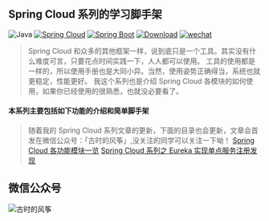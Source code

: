 ## Spring Cloud 系列的学习脚手架
![Java](https://img.shields.io/badge/JDK-1.8-green.svg)
[![Spring Cloud](https://img.shields.io/badge/Spring%20Cloud-Finchley.SR2-blue.svg)](https://spring.io/projects/spring-cloud)
[![Spring Boot](https://img.shields.io/badge/Spring%20Boot-2.1.3.RELEASE-brightgreen.svg)](https://spring.io/projects/spring-boot)
[![Download](https://img.shields.io/badge/master-download-orange.svg)](https://github.com/shardingjdbc/sharding-jdbc-doc/raw/master/dist/sharding-proxy-2.1.0-SNAPSHOT-assembly-v1.tar.gz)
[![wechat](https://img.shields.io/badge/公众号-古时的风筝-success.svg)](https://github.com/shardingjdbc/sharding-jdbc-doc/raw/master/dist/sharding-proxy-2.1.0-SNAPSHOT-assembly-v1.tar.gz)

> Spring Cloud 和众多的其他框架一样，说到底只是一个工具。其实没有什么难度可言，只要花点时间实践一下，人人都可以使用。
> 工具的使用都是一样的，所以使用手册也是大同小异。当然，使用姿势正确得当，系统也就更稳定，性能更好。
我这个系列也是介绍 Spring Cloud 各模块的如何使用，如果你已经使用的很熟悉，也就没必要看了。

#### 本系列主要包括如下功能的介绍和简单脚手架
> 随着我的 Spring Cloud 系列文章的更新，下面的目录也会更新，文章会首发在微信公众号：「古时的风筝」,没关注的同学可以关注一下呦！
[Spring Cloud 各功能模块一览](https://mp.weixin.qq.com/s/f0iMAPNktJPLwmV9g4vdyw)
[Spring Cloud 系列之 Eureka 实现单点服务注册发现](https://github.com/huzhicheng/spring-cloud-study/tree/master/eureka/eureka-single)




## 微信公众号
![古时的风筝](http://hexo.moonkite.cn/code_small.png)